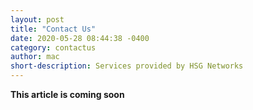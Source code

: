 ```yaml
---
layout: post
title: "Contact Us"
date: 2020-05-28 08:44:38 -0400
category: contactus
author: mac
short-description: Services provided by HSG Networks
---
```


**This article is coming soon**

